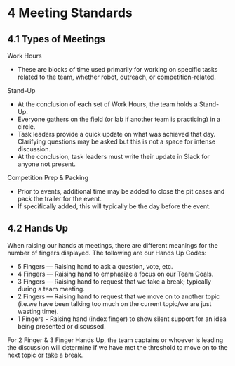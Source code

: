 # 4 Meeting Standards

## 4.1 Types of Meetings

Work Hours
* These are blocks of time used primarily for working on specific tasks related to the team, whether robot, outreach, or competition-related.

Stand-Up
* At the conclusion of each set of Work Hours, the team holds a Stand-Up.
* Everyone gathers on the field (or lab if another team is practicing) in a circle.
* Task leaders provide a quick update on what was achieved that day.  Clarifying questions may be asked but this is not a space for intense discussion.
* At the conclusion, task leaders must write their update in Slack for anyone not present.

Competition Prep & Packing
* Prior to events, additional time may be added to close the pit cases and pack the trailer for the event.
* If specifically added, this will typically be the day before the event.

## 4.2 Hands Up
When raising our hands at meetings, there are different meanings for the number of fingers displayed. 
The following are our Hands Up Codes: 
* 5 Fingers — Raising hand to ask a question, vote, etc. 
* 4 Fingers — Raising hand to emphasize a focus on our Team Goals. 
* 3 Fingers — Raising hand to request that we take a break; typically during a team meeting. 
* 2 Fingers — Raising hand to request that we move on to another topic (i.e.we have been talking too much on the current topic/we are just wasting time).
* 1 Fingers - Raising hand (index finger) to show silent support for an idea being presented or discussed. 

For 2 Finger & 3 Finger Hands Up, the team captains or whoever is leading the discussion will determine if we have met the threshold to move on to the next topic or take a break.
